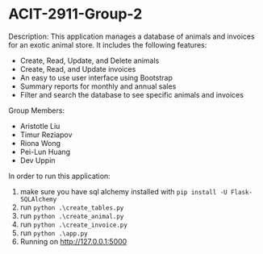 # ACIT-2911-Group-2

Description:
This application manages a database of animals and invoices for an exotic animal store. It includes the following features:
- Create, Read, Update, and Delete animals
- Create, Read, and Update invoices
- An easy to use user interface using Bootstrap
- Summary reports for monthly and annual sales
- Filter and search the database to see specific animals and invoices

Group Members:
- Aristotle Liu
- Timur Reziapov
- Riona Wong
- Pei-Lun Huang
- Dev Uppin

In order to run this application:
1. make sure you have sql alchemy installed with `pip install -U Flask-SQLAlchemy`
2. run ```python .\create_tables.py```
3. run ```python .\create_animal.py```
4. run ```python .\create_invoice.py```
5. run ```python .\app.py```
6. Running on http://127.0.0.1:5000

